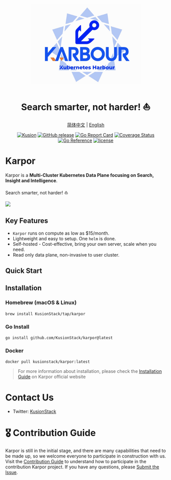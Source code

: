 <div align="center">
<p></p><p></p>
<p>
    <img height="250px" src="assets/img/logo.jpg">
</p>
<h1>Search smarter, not harder! ⛵️</h1>

[简体中文](https://github.com/KusionStack/karpor/blob/main/README-zh.md) | [English](https://github.com/KusionStack/karpor/blob/main/README.md)

[![Kusion](https://github.com/KusionStack/kusion/actions/workflows/release.yaml/badge.svg)](https://github.com/KusionStack/kusion/actions/workflows/release.yaml)
[![GitHub release](https://img.shields.io/github/release/KusionStack/kusion.svg)](https://github.com/KusionStack/kusion/releases)
[![Go Report Card](https://goreportcard.com/badge/github.com/KusionStack/kusion)](https://goreportcard.com/report/github.com/KusionStack/kusion)
[![Coverage Status](https://coveralls.io/repos/github/KusionStack/kusion/badge.svg)](https://coveralls.io/github/KusionStack/kusion)
[![Go Reference](https://pkg.go.dev/badge/github.com/KusionStack/kusion.svg)](https://pkg.go.dev/github.com/KusionStack/kusion)
[![license](https://img.shields.io/github/license/KusionStack/kusion.svg)](https://github.com/KusionStack/kusion/blob/main/LICENSE)

<!-- TODO: Uncomment when the repository is publicly. -->

<!-- [![Karpor](https://github.com/KarporStack/karpor/actions/workflows/release.yaml/badge.svg)](https://github.com/KarporStack/karpor/actions/workflows/release.yaml) -->

<!-- [![GitHub release](https://img.shields.io/github/release/KusionStack/karpor.svg)](https://github.com/KusionStack/karpor/releases) -->

<!-- [![Go Report Card](https://goreportcard.com/badge/github.com/KusionStack/karpor)](https://goreportcard.com/report/github.com/KusionStack/karpor) -->

<!-- [![Coverage Status](https://coveralls.io/repos/github/KusionStack/karpor/badge.svg)](https://coveralls.io/github/KusionStack/karpor) -->

<!-- [![Go Reference](https://pkg.go.dev/badge/github.com/KusionStack/karpor.svg)](https://pkg.go.dev/github.com/KusionStack/karpor) -->

<!-- [![license](https://img.shields.io/github/license/KusionStack/karpor.svg)](https://github.com/KusionStack/karpor/blob/main/LICENSE) -->

</div>

# Karpor

Karpor is a **Multi-Cluster Kubernetes Data Plane focusing on Search, Insight and Intelligence**.

Search smarter, not harder! ⛵️

![](assets/img/karpor-home.png)

## Key Features

-   `Karpor` runs on compute as low as $15/month.
-   Lightweight and easy to setup. One `helm` is done.
-   Self-hosted - Cost-effective, bring your own server, scale when you need.
-   Read only data plane, non-invasive to user cluster.

<!-- - HTTPS/TLS out-of-the-box with auto generated [Let's Encrypt](https://letsencrypt.org/) certificates. -->

## Quick Start

## Installation

### Homebrew (macOS & Linux)

```shell
brew install KusionStack/tap/karpor
```

### Go Install

```shell
go install github.com/KusionStack/karpor@latest
```

### Docker

```
docker pull kusionstack/karpor:latest
```

> For more information about installation, please check the [Installation Guide](https://kusionstack.io/karpor/getting-started/installation) on Karpor official website

# Contact Us

-   Twitter: [KusionStack](https://twitter.com/KusionStack)

<!-- - Slack: [Kusionstack](https://join.slack.com/t/karpor/shared_invite/zt-19lqcc3a9-_kTNwagaT5qwBE~my5Lnxg) -->

<!-- - DingTalk (Chinese): 42753001 -->

<!-- - Wechat Group (Chinese) -->

  <!-- <img src="docs/wx_spark.jpg" width="200" height="200"/> -->

# 🎖︎ Contribution Guide

Karpor is still in the initial stage, and there are many capabilities that need to be made up, so we welcome everyone to participate in construction with us. Visit the [Contribution Guide](CONTRIBUTING.md) to understand how to participate in the contribution Karpor project. If you have any questions, please [Submit the Issue](https://github.com/KusionStack/karpor/issues).

<!-- # Contributors -->

<!-- <a href="https://github.com/KusionStack/karpor/graphs/contributors"> -->
<!--   <img src="https://contrib.rocks/image?repo=KusionStack/karpor" /> -->
<!-- </a> -->
